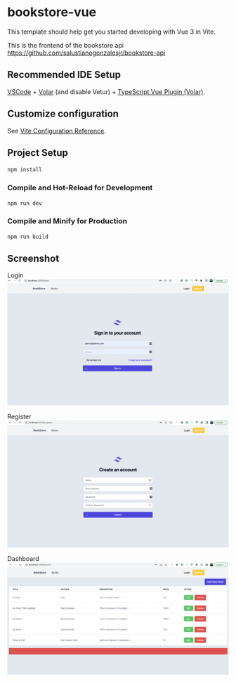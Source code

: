 # bookstore-vue
This template should help get you started developing with Vue 3 in Vite.

This is the frontend of the bookstore api https://github.com/salustianogonzalesjr/bookstore-api

## Recommended IDE Setup

[VSCode](https://code.visualstudio.com/) + [Volar](https://marketplace.visualstudio.com/items?itemName=Vue.volar) (and disable Vetur) + [TypeScript Vue Plugin (Volar)](https://marketplace.visualstudio.com/items?itemName=Vue.vscode-typescript-vue-plugin).

## Customize configuration

See [Vite Configuration Reference](https://vitejs.dev/config/).

## Project Setup

```sh
npm install
```

### Compile and Hot-Reload for Development

```sh
npm run dev
```

### Compile and Minify for Production

```sh
npm run build
```

## Screenshot

Login
![Login](https://github.com/salustianogonzalesjr/bookstore-vue/blob/main/src/assets/images/login.png)

Register
![Register](https://github.com/salustianogonzalesjr/bookstore-vue/blob/main/src/assets/images/register.png)

Dashboard
![Dashboard](https://github.com/salustianogonzalesjr/bookstore-vue/blob/main/src/assets/images/books.png)
